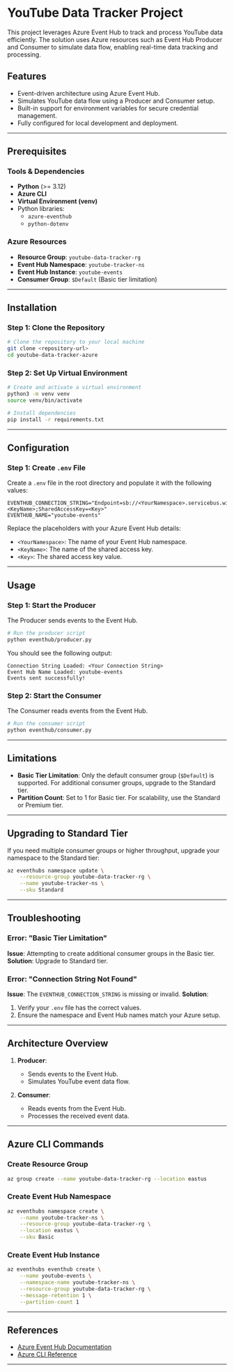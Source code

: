 
# YouTube Data Tracker Project

This project leverages Azure Event Hub to track and process YouTube data efficiently. The solution uses Azure resources such as Event Hub Producer and Consumer to simulate data flow, enabling real-time data tracking and processing.

## Features
- Event-driven architecture using Azure Event Hub.
- Simulates YouTube data flow using a Producer and Consumer setup.
- Built-in support for environment variables for secure credential management.
- Fully configured for local development and deployment.

---

## Prerequisites

### Tools & Dependencies
- **Python** (>= 3.12)
- **Azure CLI**
- **Virtual Environment (venv)**
- Python libraries:
  - `azure-eventhub`
  - `python-dotenv`

### Azure Resources
- **Resource Group**: `youtube-data-tracker-rg`
- **Event Hub Namespace**: `youtube-tracker-ns`
- **Event Hub Instance**: `youtube-events`
- **Consumer Group**: `$Default` (Basic tier limitation)

---

## Installation

### Step 1: Clone the Repository
```bash
# Clone the repository to your local machine
git clone <repository-url>
cd youtube-data-tracker-azure
```

### Step 2: Set Up Virtual Environment
```bash
# Create and activate a virtual environment
python3 -m venv venv
source venv/bin/activate

# Install dependencies
pip install -r requirements.txt
```

---

## Configuration

### Step 1: Create `.env` File
Create a `.env` file in the root directory and populate it with the following values:

```env
EVENTHUB_CONNECTION_STRING="Endpoint=sb://<YourNamespace>.servicebus.windows.net/;SharedAccessKeyName=<KeyName>;SharedAccessKey=<Key>"
EVENTHUB_NAME="youtube-events"
```

Replace the placeholders with your Azure Event Hub details:
- `<YourNamespace>`: The name of your Event Hub namespace.
- `<KeyName>`: The name of the shared access key.
- `<Key>`: The shared access key value.

---

## Usage

### Step 1: Start the Producer
The Producer sends events to the Event Hub.

```bash
# Run the producer script
python eventhub/producer.py
```

You should see the following output:
```plaintext
Connection String Loaded: <Your Connection String>
Event Hub Name Loaded: youtube-events
Events sent successfully!
```

### Step 2: Start the Consumer
The Consumer reads events from the Event Hub.

```bash
# Run the consumer script
python eventhub/consumer.py
```

---

## Limitations
- **Basic Tier Limitation**: Only the default consumer group (`$Default`) is supported. For additional consumer groups, upgrade to the Standard tier.
- **Partition Count**: Set to 1 for Basic tier. For scalability, use the Standard or Premium tier.

---

## Upgrading to Standard Tier

If you need multiple consumer groups or higher throughput, upgrade your namespace to the Standard tier:

```bash
az eventhubs namespace update \
    --resource-group youtube-data-tracker-rg \
    --name youtube-tracker-ns \
    --sku Standard
```

---

## Troubleshooting

### Error: "Basic Tier Limitation"
**Issue**: Attempting to create additional consumer groups in the Basic tier.
**Solution**: Upgrade to Standard tier.

### Error: "Connection String Not Found"
**Issue**: The `EVENTHUB_CONNECTION_STRING` is missing or invalid.
**Solution**:
1. Verify your `.env` file has the correct values.
2. Ensure the namespace and Event Hub names match your Azure setup.

---

## Architecture Overview

1. **Producer**:
   - Sends events to the Event Hub.
   - Simulates YouTube event data flow.

2. **Consumer**:
   - Reads events from the Event Hub.
   - Processes the received event data.

---

## Azure CLI Commands

### Create Resource Group
```bash
az group create --name youtube-data-tracker-rg --location eastus
```

### Create Event Hub Namespace
```bash
az eventhubs namespace create \
    --name youtube-tracker-ns \
    --resource-group youtube-data-tracker-rg \
    --location eastus \
    --sku Basic
```

### Create Event Hub Instance
```bash
az eventhubs eventhub create \
    --name youtube-events \
    --namespace-name youtube-tracker-ns \
    --resource-group youtube-data-tracker-rg \
    --message-retention 1 \
    --partition-count 1
```

---

## References
- [Azure Event Hub Documentation](https://learn.microsoft.com/en-us/azure/event-hubs/)
- [Azure CLI Reference](https://learn.microsoft.com/en-us/cli/azure/)

---

